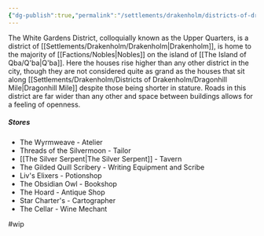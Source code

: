 ```yaml
---
{"dg-publish":true,"permalink":"/settlements/drakenholm/districts-of-drakenholm/upper-quarters/"}
---
```


The White Gardens District, colloquially known as the Upper Quarters, is a district of [[Settlements/Drakenholm/Drakenholm\|Drakenholm]], is home to the majority of [[Factions/Nobles\|Nobles]] on the island of [[The Island of Qba/Q'ba\|Q'ba]]. Here the houses rise higher than any other district in the city, though they are not considered quite as grand as the houses that sit along [[Settlements/Drakenholm/Districts of Drakenholm/Dragonhill Mile\|Dragonhill Mile]] despite those being shorter in stature. Roads in this district are far wider than any other and space between buildings allows for a feeling of openness. 

##### Stores
- The Wyrmweave - Atelier
- Threads of the Silvermoon - Tailor
- [[The Silver Serpent\|The Silver Serpent]] - Tavern
- The Gilded Quill Scribery - Writing Equipment and Scribe
- Liv's Elixers - Potionshop
- The Obsidian Owl - Bookshop
- The Hoard - Antique Shop
- Star Charter's - Cartographer
- The Cellar - Wine Mechant

#wip 